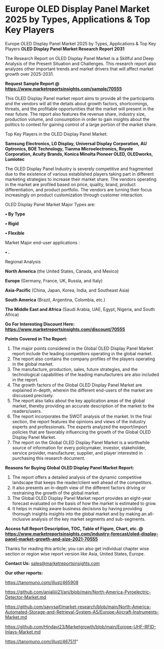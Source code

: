# Europe OLED Display Panel Market 2025 by Types, Applications & Top Key Players
Europe OLED Display Panel Market 2025 by Types, Applications & Top Key Players
<strong>OLED Display Panel Market Research Report 2031</strong>

The Research Report on OLED Display Panel Market is a Skillful and Deep Analysis of the Present Situation and Challenges. This research report also analyzes other important trends and market drivers that will affect market growth over 2025-2031.

<strong>Request Sample Report @ <a href=https://www.marketreportsinsights.com/sample/70555>https://www.marketreportsinsights.com/sample/70555</a></strong>

This OLED Display Panel market report aims to provide all the participants and the vendors will all the details about growth factors, shortcomings, threats, and the profitable opportunities that the market will present in the near future. The report also features the revenue share, industry size, production volume, and consumption in order to gain insights about the politics to contest for gaining control of a large portion of the market share.

Top Key Players in the OLED Display Panel Market:

<strong>Samsung Electronics, LG Display, Universal Display Corporation, AU Optronics, BOE Technology, Tianma Microelectronics, Royole Corporation, Acuity Brands, Konica Minolta Pioneer OLED, OLEDworks, Lumiotec</strong>

The OLED Display Panel Industry is severely competitive and fragmented due to the existence of various established players taking part in different marketing strategies to increase their market share. The vendors operating in the market are profiled based on price, quality, brand, product differentiation, and product portfolio. The vendors are turning their focus increasingly on product customization through customer interaction.

OLED Display Panel Market Major Types are:

<strong>• By Type

• Rigid

• Flexible</strong>

Market Major end-user applications :

<strong>• .</strong>

Regional Analysis

</u><strong><b>North America</b></strong> (the United States, Canada, and Mexico)

<strong><b>Europe </b></strong>(Germany, France, UK, Russia, and Italy)

<strong><b>Asia-Pacific</b></strong> (China, Japan, Korea, India, and Southeast Asia)

<strong><b>South America</b></strong> (Brazil, Argentina, Colombia, etc.)

<strong><b>The Middle East and Africa</b></strong> (Saudi Arabia, UAE, Egypt, Nigeria, and South Africa)

<strong>Go For Interesting Discount Here: <a href=https://www.marketreportsinsights.com/discount/70555>https://www.marketreportsinsights.com/discount/70555</a></strong>

<strong>Points Covered in The Report:</strong>
<ol>
  <li>The major points considered in the Global OLED Display Panel Market report include the leading competitors operating in the global market.</li>
  <li>The report also contains the company profiles of the players operating in the global market.</li>
  <li>The manufacture, production, sales, future strategies, and the technological capabilities of the leading manufacturers are also included in the report.</li>
  <li>The growth factors of the Global OLED Display Panel Market are explained in-depth, wherein the different end-users of the market are discussed precisely.</li>
  <li>The report also talks about the key application areas of the global market, thereby providing an accurate description of the market to the readers/users.</li>
  <li>The report incorporates the SWOT analysis of the market. In the final section, the report features the opinions and views of the industry experts and professionals. The experts analyzed the export/import policies that are favorably influencing the growth of the Global OLED Display Panel Market.</li>
  <li>The report on the Global OLED Display Panel Market is a worthwhile source of information for every policymaker, investor, stakeholder, service provider, manufacturer, supplier, and player interested in purchasing this research document.</li>
</ol>
<strong>Reasons for Buying Global OLED Display Panel Market Report:</strong>

<ol>
  <li>The report offers a detailed analysis of the dynamic competitive landscape that keeps the reader/client well ahead of the competitors.</li>
  <li>It also presents an in-depth view of the different factors driving or restraining the growth of the global market.</li>
  <li>The Global OLED Display Panel Market report provides an eight-year forecast evaluated on the basis of how the market is estimated to grow.</li>
  <li>It helps in making aware business decisions by having providing thorough insights insights into the global market and by making an all-inclusive analysis of the key market segments and sub-segments.</li>
</ol>
<strong>Access full Report Description, TOC, Table of Figure, Chart, etc. @ <a href=https://www.marketreportsinsights.com/industry-forecast/oled-display-panel-market-growth-and-size-2021-70555>https://www.marketreportsinsights.com/industry-forecast/oled-display-panel-market-growth-and-size-2021-70555</a></strong>


Thanks for reading this article; you can also get individual chapter wise section or region wise report version like Asia, United States, Europe.

<strong>Contact Us:</strong>
sales@marketreportsinsights.com

<strong>Our other reports:</strong>

<a href=https://tanomuno.com/illust/465908>https://tanomuno.com/illust/465908</a>

<a href=https://github.com/anjaliiii21/anj/blob/main/North-America-Pyroelectric-Detector-Market.md>https://github.com/anjaliiii21/anj/blob/main/North-America-Pyroelectric-Detector-Market.md</a>

<a href=https://github.com/sayysaif/market-research/blob/main/North-America-Automated-Storage-and-Retrieval-System-AS/Europe-Aircraft-Instruments-Market.md>https://github.com/sayysaif/market-research/blob/main/North-America-Automated-Storage-and-Retrieval-System-AS/Europe-Aircraft-Instruments-Market.md</a>

<a href=https://github.com/Hindavi23/Marketgrowth/blob/main/Europe-UHF-RFID-Inlays-Market.md>https://github.com/Hindavi23/Marketgrowth/blob/main/Europe-UHF-RFID-Inlays-Market.md</a>

<a href=https://tanomuno.com/illust/467511>https://tanomuno.com/illust/467511</a>"
